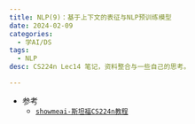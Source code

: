 ```yaml
---
title: NLP(9)：基于上下文的表征与NLP预训练模型
date: 2024-02-09
categories:
  - 学AI/DS
tags:
  - NLP
desc: CS224n Lec14 笔记，资料整合与一些自己的思考。

---
```


- 参考
    - <a href="https://www.showmeai.tech/tutorials/36">`showmeai-斯坦福CS224n教程`</a>

